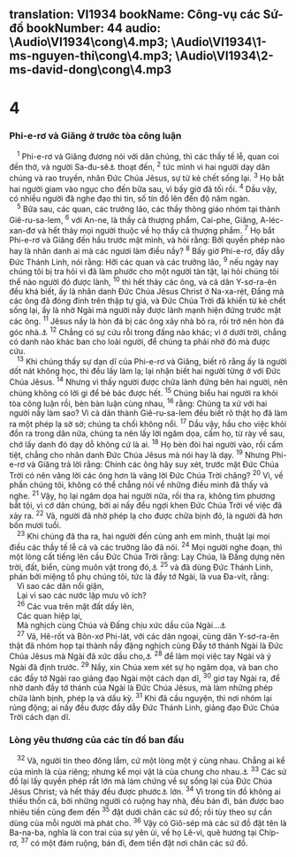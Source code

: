 translation: VI1934
bookName: Công-vụ các Sứ-đồ 
bookNumber: 44
audio: \Audio\VI1934\cong\4.mp3; \Audio\VI1934\1-ms-nguyen-thi\cong\4.mp3; \Audio\VI1934\2-ms-david-dong\cong\4.mp3
-------

<div class="title"><h1>4</h1><h3>Phi-e-rơ và Giăng ở trước tòa công luận</h3></div>
<span class="verse cong_4_1"> <sup>1</sup> Phi-e-rơ và Giăng đương nói với dân chúng, thì các thầy tế lễ, quan coi đền thờ, và người Sa-đu-sê<a data-toggle="tooltip" data-placement="bottom" title="Xem chú thích ở Mat 3:7">⚓</a> thoạt đến, </span>
<span class="verse cong_4_2"><sup>2</sup> tức mình vì hai người dạy dân chúng và rao truyền, nhân Đức Chúa Jêsus, sự từ kẻ chết sống lại. </span>
<span class="verse cong_4_3"><sup>3</sup> Họ bắt hai người giam vào ngục cho đến bữa sau, vì bấy giờ đã tối rồi. </span>
<span class="verse cong_4_4"><sup>4</sup> Dầu vậy, có nhiều người đã nghe đạo thì tin, số tín đồ lên đến độ năm ngàn. <br/></span>
<span class="verse cong_4_5"> <sup>5</sup> Bữa sau, các quan, các trưởng lão, các thầy thông giáo nhóm tại thành Giê-ru-sa-lem, </span>
<span class="verse cong_4_6"><sup>6</sup> với An-ne, là thầy cả thượng phẩm, Cai-phe, Giăng, A-léc-xan-đơ và hết thảy mọi người thuộc về họ thầy cả thượng phẩm. </span>
<span class="verse cong_4_7"><sup>7</sup> Họ bắt Phi-e-rơ và Giăng đến hầu trước mặt mình, và hỏi rằng: Bởi quyền phép nào hay là nhân danh ai mà các ngươi làm điều nầy? </span>
<span class="verse cong_4_8"><sup>8</sup> Bấy giờ Phi-e-rơ, đầy dẫy Đức Thánh Linh, nói rằng: Hỡi các quan và các trưởng lão, </span>
<span class="verse cong_4_9"><sup>9</sup> nếu ngày nay chúng tôi bị tra hỏi vì đã làm phước cho một người tàn tật, lại hỏi chúng tôi thể nào người đó được lành, </span>
<span class="verse cong_4_10"><sup>10</sup> thì hết thảy các ông, và cả dân Y-sơ-ra-ên đều khá biết, ấy là nhân danh Đức Chúa Jêsus Christ ở Na-xa-rét, Đấng mà các ông đã đóng đinh trên thập tự giá, và Đức Chúa Trời đã khiến từ kẻ chết sống lại, ấy là nhờ Ngài mà người nầy được lành mạnh hiện đứng trước mặt các ông. </span>
<span class="verse cong_4_11"><sup>11</sup> Jêsus nầy là hòn đá bị các ông xây nhà bỏ ra, rồi trở nên hòn đá góc nhà.<a data-toggle="tooltip" data-placement="bottom" title="Thi 118:22">⚓</a></span>
<span class="verse cong_4_12"><sup>12</sup> Chẳng có sự cứu rỗi trong đấng nào khác; vì ở dưới trời, chẳng có danh nào khác ban cho loài người, để chúng ta phải nhờ đó mà được cứu. <br/></span>
<span class="verse cong_4_13"> <sup>13</sup> Khi chúng thấy sự dạn dĩ của Phi-e-rơ và Giăng, biết rõ rằng ấy là người dốt nát không học, thì đều lấy làm lạ; lại nhận biết hai người từng ở với Đức Chúa Jêsus. </span>
<span class="verse cong_4_14"><sup>14</sup> Nhưng vì thấy người được chữa lành đứng bên hai người, nên chúng không có lời gì để bẻ bác được hết. </span>
<span class="verse cong_4_15"><sup>15</sup> Chúng biểu hai người ra khỏi tòa công luận rồi, bèn bàn luận cùng nhau, </span>
<span class="verse cong_4_16"><sup>16</sup> rằng: Chúng ta xử với hai người nầy làm sao? Vì cả dân thành Giê-ru-sa-lem đều biết rõ thật họ đã làm ra một phép lạ sờ sờ; chúng ta chối không nổi. </span>
<span class="verse cong_4_17"><sup>17</sup> Dầu vậy, hầu cho việc khỏi đồn ra trong dân nữa, chúng ta nên lấy lời ngăm dọa, cấm họ, từ rày về sau, chớ lấy danh đó dạy dỗ không cứ là ai. </span>
<span class="verse cong_4_18"><sup>18</sup> Họ bèn đòi hai người vào, rồi cấm tiệt, chẳng cho nhân danh Đức Chúa Jêsus mà nói hay là dạy. </span>
<span class="verse cong_4_19"><sup>19</sup> Nhưng Phi-e-rơ và Giăng trả lời rằng: Chính các ông hãy suy xét, trước mặt Đức Chúa Trời có nên vâng lời các ông hơn là vâng lời Đức Chúa Trời chăng? </span>
<span class="verse cong_4_20"><sup>20</sup> Vì, về phần chúng tôi, không có thể chẳng nói về những điều mình đã thấy và nghe. </span>
<span class="verse cong_4_21"><sup>21</sup> Vậy, họ lại ngăm dọa hai người nữa, rồi tha ra, không tìm phương bắt tội, vì cớ dân chúng, bởi ai nấy đều ngợi khen Đức Chúa Trời về việc đã xảy ra. </span>
<span class="verse cong_4_22"><sup>22</sup> Vả, người đã nhờ phép lạ cho được chữa bịnh đó, là người đã hơn bốn mươi tuổi. <br/></span>
<span class="verse cong_4_23"> <sup>23</sup> Khi chúng đã tha ra, hai người đến cùng anh em mình, thuật lại mọi điều các thầy tế lễ cả và các trưởng lão đã nói. </span>
<span class="verse cong_4_24"><sup>24</sup> Mọi người nghe đoạn, thì một lòng cất tiếng lên cầu Đức Chúa Trời rằng: Lạy Chúa, là Đấng dựng nên trời, đất, biển, cùng muôn vật trong đó,<a data-toggle="tooltip" data-placement="bottom" title="Xu 20:11; Ne 9:6; Thi 146:6">⚓</a></span>
<span class="verse cong_4_25"><sup>25</sup> và đã dùng Đức Thánh Linh, phán bởi miệng tổ phụ chúng tôi, tức là đầy tớ Ngài, là vua Đa-vít, rằng: <br/> Vì sao các dân nổi giận, <br/> Lại vì sao các nước lập mưu vô ích? <br/></span>
<span class="verse cong_4_26"> <sup>26</sup> Các vua trên mặt đất dấy lên, <br/> Các quan hiệp lại, <br/> Mà nghịch cùng Chúa và Đấng chịu xức dầu của Ngài…<a data-toggle="tooltip" data-placement="bottom" title="Thi 2:1-2">⚓</a><br/></span>
<span class="verse cong_4_27"> <sup>27</sup> Vả, Hê-rốt và Bôn-xơ Phi-lát, với các dân ngoại, cùng dân Y-sơ-ra-ên thật đã nhóm họp tại thành nầy đặng nghịch cùng Đầy tớ thánh Ngài là Đức Chúa Jêsus mà Ngài đã xức dầu cho,<a data-toggle="tooltip" data-placement="bottom" title="Lu 23:7-11; Mat 27:1-2; Mac 15:1; Lu 23:1; Gi 18:28-29">⚓</a></span>
<span class="verse cong_4_28"><sup>28</sup> để làm mọi việc tay Ngài và ý Ngài đã định trước. </span>
<span class="verse cong_4_29"><sup>29</sup> Nầy, xin Chúa xem xét sự họ ngăm dọa, và ban cho các đầy tớ Ngài rao giảng đạo Ngài một cách dạn dĩ, </span>
<span class="verse cong_4_30"><sup>30</sup> giơ tay Ngài ra, để nhờ danh đầy tớ thánh của Ngài là Đức Chúa Jêsus, mà làm những phép chữa lành bịnh, phép lạ và dấu kỳ. </span>
<span class="verse cong_4_31"><sup>31</sup> Khi đã cầu nguyện, thì nơi nhóm lại rúng động; ai nấy đều được đầy dẫy Đức Thánh Linh, giảng đạo Đức Chúa Trời cách dạn dĩ. <br/></span>
<div class="title"><h3>Lòng yêu thương của các tín đồ ban đầu</h3></div>
<span class="verse cong_4_32"> <sup>32</sup> Vả, người tin theo đông lắm, cứ một lòng một ý cùng nhau. Chẳng ai kể của mình là của riêng; nhưng kể mọi vật là của chung cho nhau.<a data-toggle="tooltip" data-placement="bottom" title="Cong 2:44-45">⚓</a></span>
<span class="verse cong_4_33"><sup>33</sup> Các sứ đồ lại lấy quyền phép rất lớn mà làm chứng về sự sống lại của Đức Chúa Jêsus Christ; và hết thảy đều được phước<a data-toggle="tooltip" data-placement="bottom" title="Xem chú thích ở Lu 2:40">⚓</a> lớn. </span>
<span class="verse cong_4_34"><sup>34</sup> Vì trong tín đồ không ai thiếu thốn cả, bởi những người có ruộng hay nhà, đều bán đi, bán được bao nhiêu tiền cũng đem đến </span>
<span class="verse cong_4_35"><sup>35</sup> đặt dưới chân các sứ đồ; rồi tùy theo sự cần dùng của mỗi người mà phát cho. </span>
<span class="verse cong_4_36"><sup>36</sup> Vậy có Giô-sép mà các sứ đồ đặt tên là Ba-na-ba, nghĩa là con trai của sự yên ủi, về họ Lê-vi, quê hương tại Chíp-rơ, </span>
<span class="verse cong_4_37"><sup>37</sup> có một đám ruộng, bán đi, đem tiền đặt nơi chân các sứ đồ. <br/></span>
